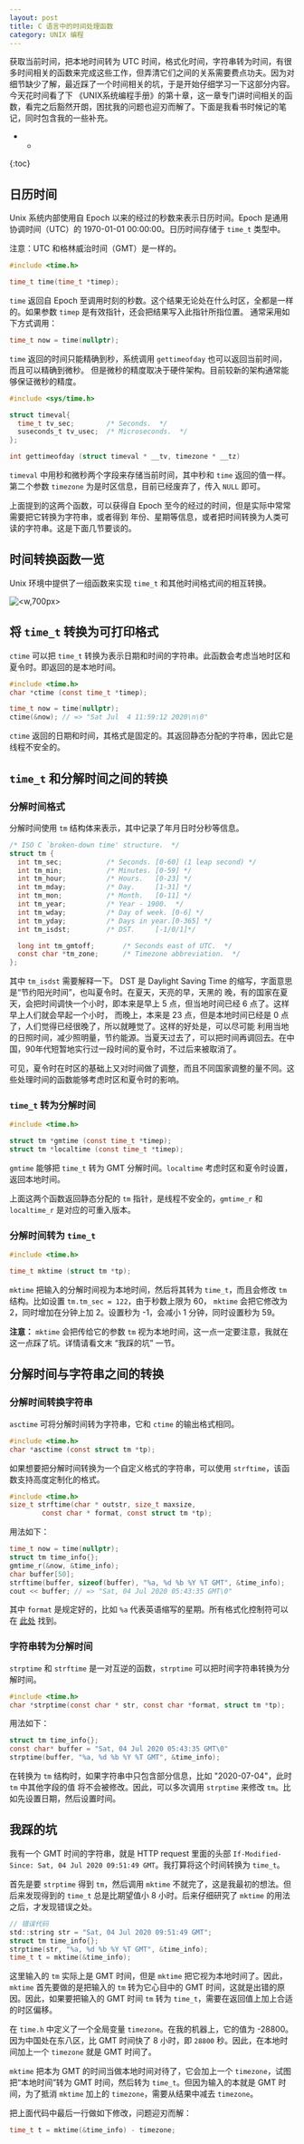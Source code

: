 ```yaml
---
layout: post
title: C 语言中的时间处理函数
category: UNIX 编程
---
```


获取当前时间，把本地时间转为 UTC 时间，格式化时间，字符串转为时间，有很多时间相关的函数来完成这些工作，但弄清它们之间的关系需要费点功夫。因为对细节缺少了解，最近踩了一个时间相关的坑，于是开始仔细学习一下这部分内容。今天花时间看了下 《UNIX系统编程手册》的第十章，这一章专门讲时间相关的函数，看完之后豁然开朗，困扰我的问题也迎刃而解了。下面是我看书时候记的笔记，同时包含我的一些补充。

* -
{:toc}

## 日历时间

Unix 系统内部使用自 Epoch 以来的经过的秒数来表示日历时间。Epoch 是通用协调时间（UTC）的 1970-01-01 00:00:00。日历时间存储于 `time_t` 类型中。

注意：UTC 和格林威治时间（GMT）是一样的。

```c
#include <time.h>

time_t time(time_t *timep);
```

`time` 返回自 Epoch 至调用时刻的秒数。这个结果无论处在什么时区，全都是一样的。如果参数 `timep` 是有效指针，还会把结果写入此指针所指位置。
通常采用如下方式调用：

```c
time_t now = time(nullptr);
```

`time` 返回的时间只能精确到秒，系统调用 `gettimeofday` 也可以返回当前时间，而且可以精确到微秒。
但是微秒的精度取决于硬件架构。目前较新的架构通常能够保证微秒的精度。

```c
#include <sys/time.h>

struct timeval{
  time_t tv_sec;		/* Seconds.  */
  suseconds_t tv_usec;	/* Microseconds.  */
};

int gettimeofday (struct timeval * __tv, timezone * __tz)
```

`timeval` 中用秒和微秒两个字段来存储当前时间，其中秒和 `time` 返回的值一样。第二个参数 `timezone` 
为是时区信息，目前已经废弃了，传入 `NULL` 即可。

上面提到的这两个函数，可以获得自 Epoch 至今的经过的时间，但是实际中常常需要把它转换为字符串，或者得到
年份、星期等信息，或者把时间转换为人类可读的字符串。这是下面几节要谈的。

## 时间转换函数一览

Unix 环境中提供了一组函数来实现 `time_t` 和其他时间格式间的相互转换。

![<w,700px>](https://wangyu-name.oss-cn-hangzhou.aliyuncs.com/2020/07/04/2020-07-04-114401.png)

## 将 `time_t` 转换为可打印格式

`ctime` 可以把 `time_t` 转换为表示日期和时间的字符串。此函数会考虑当地时区和夏令时。即返回的是本地时间。

```c
#include <time.h>
char *ctime (const time_t *timep); 

time_t now = time(nullptr);
ctime(&now); // => "Sat Jul  4 11:59:12 2020\n\0"
```

`ctime` 返回的日期和时间，其格式是固定的。其返回静态分配的字符串，因此它是线程不安全的。

## `time_t` 和分解时间之间的转换

### 分解时间格式

分解时间使用 `tm` 结构体来表示，其中记录了年月日时分秒等信息。

```c
/* ISO C `broken-down time' structure.  */
struct tm {
  int tm_sec;			/* Seconds.	[0-60] (1 leap second) */
  int tm_min;			/* Minutes.	[0-59] */
  int tm_hour;			/* Hours.	[0-23] */
  int tm_mday;			/* Day.		[1-31] */
  int tm_mon;			/* Month.	[0-11] */
  int tm_year;			/* Year	- 1900.  */
  int tm_wday;			/* Day of week.	[0-6] */
  int tm_yday;			/* Days in year.[0-365]	*/
  int tm_isdst;			/* DST.		[-1/0/1]*/

  long int tm_gmtoff;		/* Seconds east of UTC.  */
  const char *tm_zone;		/* Timezone abbreviation.  */
};
```

其中 `tm_isdst` 需要解释一下。 DST 是 Daylight Saving Time 的缩写，字面意思是“节约阳光时间”，也叫夏令时。在夏天，天亮的早，天黑的
晚，有的国家在夏天，会把时间调快一个小时，即本来是早上 5 点，但当地时间已经 6 点了。这样早上人们就会早起一个小时，
而晚上，本来是 23 点，但是本地时间已经是 0 点了，人们觉得已经很晚了，所以就睡觉了。这样的好处是，可以尽可能
利用当地的日照时间，减少照明量，节约能源。当夏天过去了，可以把时间再调回去。在中国，90年代短暂地实行过一段时间的夏令时，不过后来被取消了。

可见，夏令时在时区的基础上又对时间做了调整，而且不同国家调整的量不同。这些处理时间的函数能够考虑时区和夏令时的影响。


### `time_t` 转为分解时间

```c
#include <time.h>

struct tm *gmtime (const time_t *timep);
struct tm *localtime (const time_t *timep);
```

`gmtime` 能够把 `time_t` 转为 GMT 分解时间。`localtime` 考虑时区和夏令时设置，返回本地时间。

上面这两个函数返回静态分配的 `tm` 指针，是线程不安全的，`gmtime_r` 和 `localtime_r` 是对应的可重入版本。

### 分解时间转为 `time_t`

```c
#include <time.h>

time_t mktime (struct tm *tp);
```

`mktime` 把输入的分解时间视为本地时间，然后将其转为 `time_t`，而且会修改 `tm` 结构。比如设置 `tm.tm_sec = 122`，由于秒数上限为 60，
`mktime` 会把它修改为 2，同时增加在分钟上加 2。设置秒为 -1，会减小 1 分钟，同时设置秒为 59。

**注意：** `mktime` 会把传给它的参数 `tm` 视为本地时间，这一点一定要注意，我就在这一点踩了坑。详情请看文末 “我踩的坑” 一节。


## 分解时间与字符串之间的转换

### 分解时间转换字符串

`asctime` 可将分解时间转为字符串，它和 `ctime` 的输出格式相同。

```c
#include <time.h>
char *asctime (const struct tm *tp);
```

如果想要把分解时间转换为一个自定义格式的字符串，可以使用 `strftime`，该函数支持高度定制化的格式。

```c
#include <time.h>
size_t strftime(char * outstr, size_t maxsize,
		const char * format, const struct tm *tp);
```

用法如下：

```c
time_t now = time(nullptr);
struct tm time_info{};
gmtime_r(&now, &time_info);
char buffer[50];
strftime(buffer, sizeof(buffer), "%a, %d %b %Y %T GMT", &time_info);
cout << buffer; // => "Sat, 04 Jul 2020 05:43:35 GMT\0"
```

其中 `format` 是规定好的，比如 `%a` 代表英语缩写的星期。所有格式化控制符可以在 [此处](http://www.cplusplus.com/reference/ctime/strftime/) 找到。

### 字符串转为分解时间

`strptime` 和 `strftime` 是一对互逆的函数，`strptime` 可以把时间字符串转换为分解时间。

```c
#include <time.h>
char *strptime(const char * str, const char *format, struct tm *tp);
```

用法如下：

```c
struct tm time_info{};
const char* buffer = "Sat, 04 Jul 2020 05:43:35 GMT\0"
strptime(buffer, "%a, %d %b %Y %T GMT", &time_info);
```

在转换为 `tm` 结构时，如果字符串中只包含部分信息，比如 "2020-07-04"，此时 `tm` 中其他字段的值
将不会被修改。因此，可以多次调用 `strptime` 来修改 `tm`。比如先设置日期，然后设置时间。

## 我踩的坑

我有一个 GMT 时间的字符串，就是 HTTP request 里面的头部 `If-Modified-Since: Sat, 04 Jul 2020 09:51:49 GMT`。我打算将这个时间转换为 `time_t`。

首先是要 `strptime` 得到 `tm`，然后调用 `mktime` 不就完了，这是我最初的想法。但后来发现得到的 `time_t` 总是比期望值小 8 小时。后来仔细研究了 `mktime`
 的用法之后，才发现错误之处。

```c
// 错误代码
std::string str = "Sat, 04 Jul 2020 09:51:49 GMT";
struct tm time_info{};
strptime(str, "%a, %d %b %Y %T GMT", &time_info);
time_t t = mktime(&time_info);
```

这里输入的 `tm` 实际上是 GMT 时间，但是 `mktime` 把它视为本地时间了。因此，`mktime` 首先要做的是把输入的 `tm` 转为它心目中的 GMT 时间，这就是出错的原因。因此，如果要把输入的 GMT 时间 `tm` 转为 `time_t`，需要在返回值上加上合适的时区偏移。

在 `time.h` 中定义了一个全局变量 `timezone`。在我的机器上，它的值为 -28800。因为中国处在东八区，比 GMT 时间快了 8 小时，即 `28800` 秒。因此，在本地时间加上一个 `timezone` 就是 GMT 时间了。

`mktime` 把本为 GMT 的时间当做本地时间对待了，它会加上一个 `timezone`，试图把“本地时间”转为 GMT 时间，然后转为 `time_t`。但因为输入的本就是 GMT 时间，为了抵消 `mktime` 加上的 `timezone`，需要从结果中减去 `timezone`。

把上面代码中最后一行做如下修改，问题迎刃而解：

```c
time_t t = mktime(&time_info) - timezone;
```